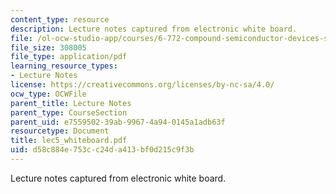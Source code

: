 ```yaml
---
content_type: resource
description: Lecture notes captured from electronic white board.
file: /ol-ocw-studio-app/courses/6-772-compound-semiconductor-devices-spring-2003/d58c884e753cc24da413bf0d215c9f3b_lec5_whiteboard.pdf
file_size: 308005
file_type: application/pdf
learning_resource_types:
- Lecture Notes
license: https://creativecommons.org/licenses/by-nc-sa/4.0/
ocw_type: OCWFile
parent_title: Lecture Notes
parent_type: CourseSection
parent_uid: e7559502-39ab-9967-4a94-0145a1adb63f
resourcetype: Document
title: lec5_whiteboard.pdf
uid: d58c884e-753c-c24d-a413-bf0d215c9f3b
---
```

Lecture notes captured from electronic white board.
